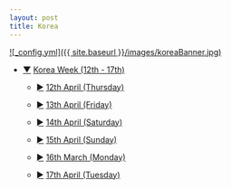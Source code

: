 ```yaml
---
layout: post
title: Korea
---
```

<a href="/korea">![_config.yml]({{ site.baseurl }}/images/koreaBanner.jpg)</a>

<div class="treeview">
    <ul>
        <li>
            <div><p><a href="#" class="sc" onclick="return UnHide(this)">&#9660;</a>
                <a href="#">Korea Week (12th - 17th)</a></p></div>
            <ul>
                <li class="cl">
                    <div>
                        <p>
              <a href="/days/week5/12apr/" class="sc">&#9658;</a>
              <a href="/days/week5/12apr/">12th April (Thursday)</a>
            </p>
          </div>
        </li>
         <li class="cl">
          <div>
            <p>
              <a href="/days/korea/13apr/" class="sc">&#9658;</a>
              <a href="/days/korea/13apr/">13th April (Friday)</a>
            </p>
          </div>
        </li>
                 <li class="cl">
          <div>
            <p>
              <a href="/days/korea/14apr/" class="sc">&#9658;</a>
              <a href="/days/korea/14apr/">14th April (Saturday)</a>
            </p>
          </div>
        </li>
                 <li class="cl">
          <div>
            <p>
              <a href="/days/korea/15apr/" class="sc">&#9658;</a>
              <a href="/days/korea/15apr/">15th April (Sunday)</a>
            </p>
          </div>
        </li>
                                 <li class="cl">
          <div>
            <p>
              <a href="/days/korea/16apr/" class="sc">&#9658;</a>
              <a href="/days/korea/16apr/">16th March (Monday)</a>
            </p>
          </div>
        </li>
                                 <li class="cl">
          <div>
            <p>
              <a href="/days/korea/17apr/" class="sc">&#9658;</a>
              <a href="/days/korea/17apr/">17th April (Tuesday)</a>
            </p>
          </div>
        </li>
      </ul>
    </li>
  </ul>
</div>
